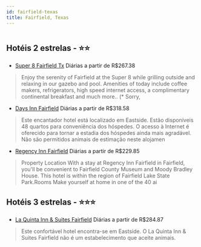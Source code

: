 ```yaml
---
id: fairfield-texas
title: Fairfield, Texas
---
```


<center><img src="http://image1.urlforimages.com/Images/1338770/$Original/1008830223_2880X1920.JPG" alt="" /></center>


## Hotéis 2 estrelas - ⭐️⭐️

-    [Super 8 Fairfield Tx](https://www.hurb.com/hoteis/fairfield/super-8-fairfield-tx-JNP-JP071685?cmp=18055) Diárias a partir de R$267.38
   > Enjoy the serenity of Fairfield at the Super 8 while grilling outside and relaxing in our gazebo and pool. Amenities of today include coffee makers, refrigerators, high speed internet access, a complimentary continental breakfast and much more.. (* Sorry,
-    [Days Inn Fairfield](https://www.hurb.com/hoteis/fairfield/days-inn-fairfield-JNP-JP197683?cmp=18055) Diárias a partir de R$318.58
   > Este encantador hotel está localizado em Eastside. Estão disponíveis 48 quartos para conveniência dos hóspedes. O acesso à Internet é oferecido para tornar a estadia dos hóspedes ainda mais agradável. Não são permitidos animais de estimação neste alojamen
-    [Regency Inn Fairfield](https://www.hurb.com/hoteis/fairfield/regency-inn-fairfield-JNP-JP680160?cmp=18055) Diárias a partir de R$229.85
   > Property Location With a stay at Regency Inn Fairfield in Fairfield, you&apos;ll be convenient to Fairfield County Museum and Moody Bradley House. This hotel is within the region of Fairfield Lake State Park.Rooms Make yourself at home in one of the 40 ai

## Hotéis 3 estrelas - ⭐️⭐️⭐️

-    [La Quinta Inn & Suites Fairfield](https://www.hurb.com/hoteis/fairfield/la-quinta-inn-suites-fairfield-JNP-JP763210?cmp=18055) Diárias a partir de R$284.87
   > Este confortável hotel encontra-se em Eastside. O La Quinta Inn &amp; Suites Fairfield não é um estabelecimento que aceite animais. 
